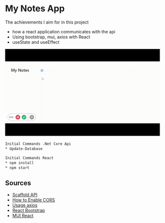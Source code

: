 ﻿# My Notes App

The achievements I aim for in this project

* how a react application communicates with the api
* Using bootstrap, mui, axios with React
* useState and useEffect


![image](https://raw.githubusercontent.com/burakyuz1/my-notes/master/usage.gif)


```
Initial Commands .Net Core Api
* Update-Database
```

```
Initial Commands React
* npm install
* npm start
```

## Sources

* [Scaffold API](https://docs.microsoft.com/en-us/aspnet/core/tutorials/first-web-api?view=aspnetcore-5.0&tabs=visual-studio#scaffold-a-controller-1)
* [How to Enable CORS](https://docs.microsoft.com/en-us/aspnet/core/security/cors?view=aspnetcore-5.0)
* [Usage axios](https://www.npmjs.com/package/axios)
* [React Bootstrap](https://react-bootstrap.github.io/)
* [MUI React](https://mui.com/getting-started/usage/)
